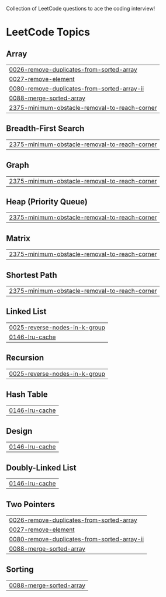 Collection of LeetCode questions to ace the coding interview! 

<!---LeetCode Topics Start-->
# LeetCode Topics
## Array
|  |
| ------- |
| [0026-remove-duplicates-from-sorted-array](https://github.com/NancyGuptaEr/Nancy-LeetCode-Solutions/tree/master/0026-remove-duplicates-from-sorted-array) |
| [0027-remove-element](https://github.com/NancyGuptaEr/Nancy-LeetCode-Solutions/tree/master/0027-remove-element) |
| [0080-remove-duplicates-from-sorted-array-ii](https://github.com/NancyGuptaEr/Nancy-LeetCode-Solutions/tree/master/0080-remove-duplicates-from-sorted-array-ii) |
| [0088-merge-sorted-array](https://github.com/NancyGuptaEr/Nancy-LeetCode-Solutions/tree/master/0088-merge-sorted-array) |
| [2375-minimum-obstacle-removal-to-reach-corner](https://github.com/NancyGuptaEr/Nancy-LeetCode-Solutions/tree/master/2375-minimum-obstacle-removal-to-reach-corner) |
## Breadth-First Search
|  |
| ------- |
| [2375-minimum-obstacle-removal-to-reach-corner](https://github.com/NancyGuptaEr/Nancy-LeetCode-Solutions/tree/master/2375-minimum-obstacle-removal-to-reach-corner) |
## Graph
|  |
| ------- |
| [2375-minimum-obstacle-removal-to-reach-corner](https://github.com/NancyGuptaEr/Nancy-LeetCode-Solutions/tree/master/2375-minimum-obstacle-removal-to-reach-corner) |
## Heap (Priority Queue)
|  |
| ------- |
| [2375-minimum-obstacle-removal-to-reach-corner](https://github.com/NancyGuptaEr/Nancy-LeetCode-Solutions/tree/master/2375-minimum-obstacle-removal-to-reach-corner) |
## Matrix
|  |
| ------- |
| [2375-minimum-obstacle-removal-to-reach-corner](https://github.com/NancyGuptaEr/Nancy-LeetCode-Solutions/tree/master/2375-minimum-obstacle-removal-to-reach-corner) |
## Shortest Path
|  |
| ------- |
| [2375-minimum-obstacle-removal-to-reach-corner](https://github.com/NancyGuptaEr/Nancy-LeetCode-Solutions/tree/master/2375-minimum-obstacle-removal-to-reach-corner) |
## Linked List
|  |
| ------- |
| [0025-reverse-nodes-in-k-group](https://github.com/NancyGuptaEr/Nancy-LeetCode-Solutions/tree/master/0025-reverse-nodes-in-k-group) |
| [0146-lru-cache](https://github.com/NancyGuptaEr/Nancy-LeetCode-Solutions/tree/master/0146-lru-cache) |
## Recursion
|  |
| ------- |
| [0025-reverse-nodes-in-k-group](https://github.com/NancyGuptaEr/Nancy-LeetCode-Solutions/tree/master/0025-reverse-nodes-in-k-group) |
## Hash Table
|  |
| ------- |
| [0146-lru-cache](https://github.com/NancyGuptaEr/Nancy-LeetCode-Solutions/tree/master/0146-lru-cache) |
## Design
|  |
| ------- |
| [0146-lru-cache](https://github.com/NancyGuptaEr/Nancy-LeetCode-Solutions/tree/master/0146-lru-cache) |
## Doubly-Linked List
|  |
| ------- |
| [0146-lru-cache](https://github.com/NancyGuptaEr/Nancy-LeetCode-Solutions/tree/master/0146-lru-cache) |
## Two Pointers
|  |
| ------- |
| [0026-remove-duplicates-from-sorted-array](https://github.com/NancyGuptaEr/Nancy-LeetCode-Solutions/tree/master/0026-remove-duplicates-from-sorted-array) |
| [0027-remove-element](https://github.com/NancyGuptaEr/Nancy-LeetCode-Solutions/tree/master/0027-remove-element) |
| [0080-remove-duplicates-from-sorted-array-ii](https://github.com/NancyGuptaEr/Nancy-LeetCode-Solutions/tree/master/0080-remove-duplicates-from-sorted-array-ii) |
| [0088-merge-sorted-array](https://github.com/NancyGuptaEr/Nancy-LeetCode-Solutions/tree/master/0088-merge-sorted-array) |
## Sorting
|  |
| ------- |
| [0088-merge-sorted-array](https://github.com/NancyGuptaEr/Nancy-LeetCode-Solutions/tree/master/0088-merge-sorted-array) |
<!---LeetCode Topics End-->